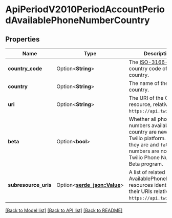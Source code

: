 # ApiPeriodV2010PeriodAccountPeriodAvailablePhoneNumberCountry

## Properties

Name | Type | Description | Notes
------------ | ------------- | ------------- | -------------
**country_code** | Option<**String**> | The [ISO-3166-1](https://en.wikipedia.org/wiki/ISO_3166-1_alpha-2) country code of the country. | [optional]
**country** | Option<**String**> | The name of the country. | [optional]
**uri** | Option<**String**> | The URI of the Country resource, relative to `https://api.twilio.com`. | [optional]
**beta** | Option<**bool**> | Whether all phone numbers available in the country are new to the Twilio platform. `true` if they are and `false` if all numbers are not in the Twilio Phone Number Beta program. | [optional]
**subresource_uris** | Option<[**serde_json::Value**](.md)> | A list of related AvailablePhoneNumber resources identified by their URIs relative to `https://api.twilio.com`. | [optional]

[[Back to Model list]](../README.md#documentation-for-models) [[Back to API list]](../README.md#documentation-for-api-endpoints) [[Back to README]](../README.md)


